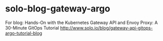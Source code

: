 # solo-blog-gateway-argo
For blog: Hands-On with the Kubernetes Gateway API and Envoy Proxy: A 30-Minute GitOps Tutorial
http://www.solo.io/blog/gateway-api-gitops-argo-tutorial-blog
